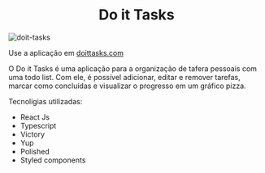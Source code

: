<h1 align="center">
  Do it Tasks
</h1>


![doit-tasks](https://github.com/leo-nezes/images-for-readme/blob/master/doit-tasks/doit-tasks.png)

Use a aplicação em [doittasks.com](https://doittasks.com/)

O Do it Tasks é uma aplicação para a organização de tafera pessoais com uma todo list. Com ele, é possível adicionar, editar e remover tarefas, marcar como concluídas e visualizar o progresso em um gráfico pizza.

Tecnoligias utilizadas:
- React Js
- Typescript
- Victory
- Yup
- Polished
- Styled components
